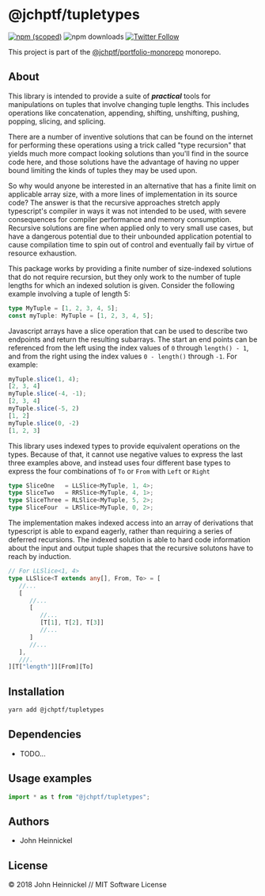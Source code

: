 # @jchptf/tupletypes

[![npm (scoped)](https://img.shields.io/npm/v/@jchptf/tupletypes.svg)](https://www.npmjs.com/package/@jchptf/tupletypes)
![npm downloads](https://img.shields.io/npm/dm/@jchptf/tupletypes.svg)
[![Twitter Follow](https://img.shields.io/twitter/follow/jchptf_monorepo.svg?style=flat-square&label=twitter)](https://twitter.com/jchptf_monorepo)


This project is part of the
[@jchptf/portfolio-monorepo](https://github.com/jheinnic/portfolio-monorepo/) monorepo.

<!-- TOC depthFrom:2 depthTo:3 -->

<!-- /TOC -->

## About

This library is intended to provide a suite of <i><b>practical</b></i> tools for manipulations on tuples that involve 
changing tuple lengths.  This includes operations like concatenation, appending, shifting, unshifting, pushing,
popping, slicing, and splicing.

There are a number of inventive solutions that can be found on the internet for performing these operations using 
a trick called "type recursion" that yields much more compact looking solutions than you'll find in the source code 
here, and those solutions have the advantage of having no upper bound limiting the kinds of tuples they may be used 
upon.

So why would anyone be interested in an alternative that has a finite limit on applicable array size, with
a more lines of implementation in its source code?  The answer is that the recursive approaches stretch apply
typescript's compiler in ways it was not intended to be used, with severe consequences for compiler performance and 
memory consumption.  Recursive solutions are fine when applied only to very small use cases, but have a dangerous 
potential due to their unbounded application potential to cause compilation time to spin out of control and eventually
fail by virtue of resource exhaustion.

This package works by providing a finite number of size-indexed solutions that do not require recursion, but they only
work to the number of tuple lengths for which an indexed solution is given.  Consider the following example involving a
tuple of length 5:

```typescript
type MyTuple = [1, 2, 3, 4, 5];
const myTuple: MyTuple = [1, 2, 3, 4, 5];
```

Javascript arrays have a slice operation that can be used to describe two endpoints and return the resulting subarrays.
The start an end points can be referenced from the left using the index values of ```0``` through ```length() - 1```,
and from the right using the index values ```0 - length()``` through ```-1```.  For example:

```typescript
myTuple.slice(1, 4);
[2, 3, 4]
myTuple.slice(-4, -1);
[2, 3, 4]
myTuple.slice(-5, 2)
[1, 2]
myTuple.slice(0, -2)
[1, 2, 3]
```

This library uses indexed types to provide equivalent operations on the types.  Because of that, it cannot use negative
values to express the last three examples above, and instead uses four different base types to express the four
combinations of ```To``` or ```From``` with ```Left``` or ```Right```

```typescript
type SliceOne   = LLSlice<MyTuple, 1, 4>;
type SliceTwo   = RRSlice<MyTuple, 4, 1>;
type SliceThree = RLSlice<MyTuple, 5, 2>;
type SliceFour  = LRSlice<MyTuple, 0, 2>;
```

The implementation makes indexed access into an array of derivations that typescript is able to expand eagerly, rather
than requiring a series of deferred recursions.  The indexed solution is able to hard code information about the input
and output tuple shapes that the recursive solutons have to reach by induction.

```typescript
// For LLSlice<1, 4>
type LLSlice<T extends any[], From, To> = [
   //...
   [
      //...
      [
         //...
         [T[1], T[2], T[3]]
         //...
      ]
      //...
   ],
   ///.
][T["length"]][From][To]
```

## Installation

```bash
yarn add @jchptf/tupletypes
```

## Dependencies

- TODO...

## Usage examples

```typescript
import * as t from "@jchptf/tupletypes";
```

## Authors

- John Heinnickel

## License

&copy; 2018 John Heinnickel // MIT Software License
